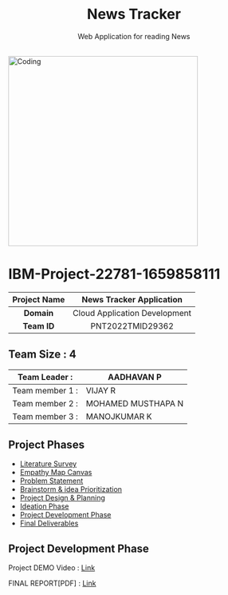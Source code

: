 <p align="center" style="margin-bottom: 0px !important;">
</p>
<h1 align="center" style="margin-top: 0px;">News Tracker</h1>

<p align="center" >Web Application for reading News</p>
<br>
<img align="center" alt="Coding" width="380" src="https://medkit.s3.jp-tok.cloud-object-storage.appdomain.cloud/tt-4.gif">

# IBM-Project-22781-1659858111



|      **Project Name**     | <b>News Tracker Application<b> |
|:---------------------:|:------------------------------:|
|         **Domain**        |  Cloud Application Development |
|        **Team ID**        |  PNT2022TMID29362 |


## __Team Size : 4__


|Team Leader :| AADHAVAN P|
| ------------|---------------|              
|Team member 1 :|VIJAY R|
|Team member 2 :|MOHAMED MUSTHAPA N|
|Team member 3 :|MANOJKUMAR K|

## Project Phases

* [Literature Survey](https://github.com/IBM-EPBL/IBM-Project-22781-1659858111/blob/main/Phases/Ideation%20Phase/Literature_Survey.pdf)
* [Empathy Map Canvas](https://github.com/IBM-EPBL/IBM-Project-22781-1659858111/blob/main/Phases/Ideation%20Phase/Empathy_Map_Canvas.pdf)
* [Problem Statement](https://github.com/IBM-EPBL/IBM-Project-22781-1659858111/blob/main/Phases/Ideation%20Phase/Problem_Statement.pdf)
* [Brainstorm & idea Prioritization](https://github.com/IBM-EPBL/IBM-Project-22781-1659858111/blob/main/Phases/Ideation%20Phase/Brainstorm%20%26%20idea%20Prioritization.pdf)
* [Project Design & Planning](https://github.com/vcr50/IBM-Project-22781-1659858111/tree/main/Phases/project%20design%20%26%20planning)
* [Ideation Phase](https://github.com/vcr50/IBM-Project-22781-1659858111/tree/main/Phases/Ideation%20Phase)
* [Project Development Phase](https://github.com/vcr50/IBM-Project-22781-1659858111/tree/main/Phases/Project%20Development%20Phase)
* [Final Deliverables](https://github.com/IBM-EPBL/IBM-Project-22781-1659858111/blob/main/Phases/Final%20Deliverables/PROJECT_FINAL_REPORT.pdf)

## Project Development Phase

Project DEMO Video : [Link](https://youtu.be/L4bWmnCylpI)

FINAL REPORT[PDF] : [Link](https://github.com/IBM-EPBL/IBM-Project-22781-1659858111/blob/main/Phases/Final%20Deliverables/PROJECT_FINAL_REPORT.pdf)
